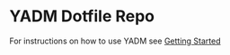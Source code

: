 # YADM Dotfile Repo

For instructions on how to use YADM see [Getting Started](https://yadm.io/docs/getting_started#)

